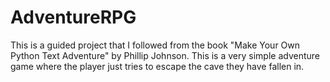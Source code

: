 # AdventureRPG
This is a guided project that I followed from the book "Make Your Own Python Text Adventure" by Phillip  Johnson. This is a very simple adventure game where the player just tries to escape the cave they have fallen in.
